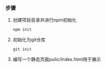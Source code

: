 ### 步骤

1. 创建项目目录并进行npm初始化

   ```
   npm init
   ```

2. 初始化为git仓库

   ```
   git init
   ```

3. 编写一个静态页面pulic/index.html用于展示